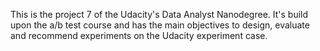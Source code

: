 This is the project 7 of the Udacity's Data Analyst Nanodegree. It's build upon the a/b test course and has the main objectives to design, evaluate and recommend experiments on the Udacity experiment case.